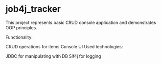 # job4j_tracker

This project represents basic CRUD console application and demonstrates OOP principles.

Functionality:

CRUD operations for items
Console UI
Used technologies:

JDBC for manipulating with DB
Slf4j for logging
